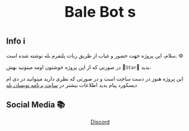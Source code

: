 <div align='center'>
<p style = "font-size: 40px;"><b> Bale Bot s</b></p>
</div>

## Info ℹ

سلام، این پروژه جهت حضور و غیاب از طریق ربات پلتفرم بله نوشته شده است. ⚙


در صورتی که از این پروژه خوشتون اومد میتونید بهش 🌟`Star`🌟 بدید.


این پروژه هنوز در دست ساخت است و در صورتی که نظری دارید میتوانید در دی ام دیسکورد پیام بدید
اطلاعات بیشتر در [سایت برنامه نویسان بله](https://devbale.ir/)
## Social Media 📚

<div align='center'>
<a href="https://discord.com/users/684748470799958033"> Discord </a>
</div>
